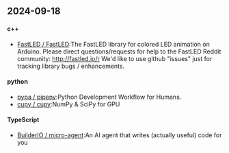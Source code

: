 ## 2024-09-18
#### c++
* [FastLED / FastLED](https://github.com/FastLED/FastLED):The FastLED library for colored LED animation on Arduino. Please direct questions/requests for help to the FastLED Reddit community: http://fastled.io/r We'd like to use github "issues" just for tracking library bugs / enhancements.
#### python
* [pypa / pipenv](https://github.com/pypa/pipenv):Python Development Workflow for Humans.
* [cupy / cupy](https://github.com/cupy/cupy):NumPy & SciPy for GPU
#### TypeScript
* [BuilderIO / micro-agent](https://github.com/BuilderIO/micro-agent):An AI agent that writes (actually useful) code for you
